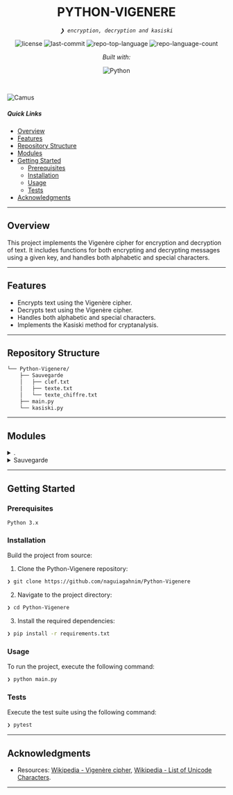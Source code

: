 <p align="center">
    <h1 align="center">PYTHON-VIGENERE</h1>
</p>
<p align="center">
    <em><code>❯ encryption, decryption and kasiski</code></em>
</p>
<p align="center">
	<img src="https://img.shields.io/github/license/naguiagahnim/Python-Vigenere?style=flat&logo=opensourceinitiative&logoColor=white&color=ff00bc" alt="license">
	<img src="https://img.shields.io/github/last-commit/naguiagahnim/Python-Vigenere?style=flat&logo=git&logoColor=white&color=ff00bc" alt="last-commit">
	<img src="https://img.shields.io/github/languages/top/naguiagahnim/Python-Vigenere?style=flat&color=ff00bc" alt="repo-top-language">
	<img src="https://img.shields.io/github/languages/count/naguiagahnim/Python-Vigenere?style=flat&color=ff00bc" alt="repo-language-count">
</p>
<p align="center">
		<em>Built with:</em>
</p>
<p align="center">
	<img src="https://img.shields.io/badge/Python-3776AB.svg?style=flat&logo=Python&logoColor=white" alt="Python">
</p>

<br>

![Camus](https://media1.tenor.com/m/aNzzrsihnysAAAAC/albertcamus.gif)

#####  Quick Links

- [ Overview](#-overview)
- [ Features](#-features)
- [ Repository Structure](#-repository-structure)
- [ Modules](#-modules)
- [ Getting Started](#-getting-started)
    - [ Prerequisites](#-prerequisites)
    - [ Installation](#-installation)
    - [ Usage](#-usage)
    - [ Tests](#-tests)
- [ Acknowledgments](#-acknowledgments)

---

##  Overview

This project implements the Vigenère cipher for encryption and decryption of text. It includes functions for both encrypting and decrypting messages using a given key, and handles both alphabetic and special characters.

---

##  Features

- Encrypts text using the Vigenère cipher.
- Decrypts text using the Vigenère cipher.
- Handles both alphabetic and special characters.
- Implements the Kasiski method for cryptanalysis.

---

##  Repository Structure

```sh
└── Python-Vigenere/
    ├── Sauvegarde
    │   ├── clef.txt
    │   ├── texte.txt
    │   └── texte_chiffre.txt
    ├── main.py
    └── kasiski.py
```

---

##  Modules

<details closed><summary>.</summary>

| File | Summary |
| --- | --- |
| [main.py](https://github.com/naguiagahnim/Python-Vigenere/blob/main/main.py) | <code>❯ The main file that is executed</code> |
| [module.py](https://github.com/naguiagahnim/Python-Vigenere/blob/main/module.py) | <code>❯ The file containing all of the functions</code> |

</details>

<details closed><summary>Sauvegarde</summary>

| File | Summary |
| --- | --- |
| [texte_chiffre.txt](https://github.com/naguiagahnim/Python-Vigenere/blob/main/Sauvegarde/texte_chiffre.txt) | <code>❯ The file saving the encrypted text</code> |
| [texte.txt](https://github.com/naguiagahnim/Python-Vigenere/blob/main/Sauvegarde/texte.txt) | <code>❯ An input file for the functions, containing the decrypted text</code> |
| [clef.txt](https://github.com/naguiagahnim/Python-Vigenere/blob/main/Sauvegarde/clef.txt) | <code>❯An input file for the functions, containing the key</code> |

</details>

---

##  Getting Started

###  Prerequisites

`Python 3.x`

###  Installation

Build the project from source:

1. Clone the Python-Vigenere repository:
```sh
❯ git clone https://github.com/naguiagahnim/Python-Vigenere
```

2. Navigate to the project directory:
```sh
❯ cd Python-Vigenere
```

3. Install the required dependencies:
```sh
❯ pip install -r requirements.txt
```

###  Usage

To run the project, execute the following command:

```sh
❯ python main.py
```

###  Tests

Execute the test suite using the following command:

```sh
❯ pytest
```

---


##  Acknowledgments


- Resources: [Wikipedia - Vigenère cipher](https://en.wikipedia.org/wiki/Vigen%C3%A8re_cipher), [Wikipedia - List of Unicode Characters](https://en.wikipedia.org/wiki/List_of_Unicode_characters).

---
